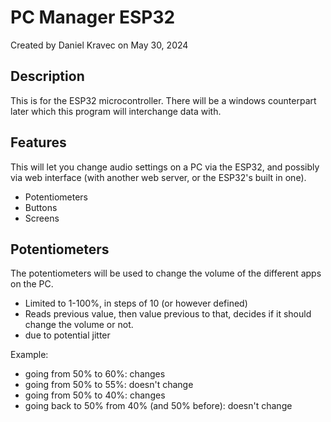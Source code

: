 # PC Manager ESP32
Created by Daniel Kravec on May 30, 2024

## Description
This is for the ESP32 microcontroller. There will be a windows counterpart later which this program will interchange data with. 


## Features
This will let you change audio settings on a PC via the ESP32, and possibly via web interface (with another web server, or the ESP32's built in one).

- Potentiometers
- Buttons
- Screens



## Potentiometers
The potentiometers will be used to change the volume of the different apps on the PC.
- Limited to 1-100%, in steps of 10 (or however defined)
- Reads previous value, then value previous to that, decides if it should change the volume or not. 
 - due to potential jitter

Example: 
- going from 50% to 60%: changes
- going from 50% to 55%: doesn't change
- going from 50% to 40%: changes
- going back to 50% from 40% (and 50% before): doesn't change
